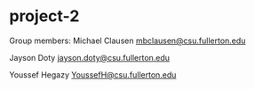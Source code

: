 # project-2


Group members:
Michael Clausen mbclausen@csu.fullerton.edu

Jayson Doty jayson.doty@csu.fullerton.edu

Youssef Hegazy YoussefH@csu.fullerton.edu
